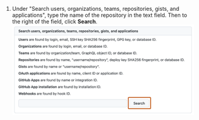 1. Under "Search users, organizations, teams, repositories, gists, and applications", type the name of the repository in the text field. Then to the right of the field, click **Search**.
![Screenshot of the "Search" page of the "Site admin" settings. The button to search repositories, labeled "Search," is outlined.](/assets/images/enterprise/site-admin-settings/search-for-things.png)
